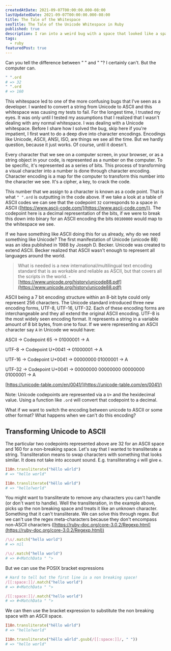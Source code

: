 ```yaml
---
createdAtDate: 2021-09-07T00:00:00.000-08:00
lastUpdatedDate: 2021-09-07T00:00:00.000-08:00
title: The Tale of the Whitespace
seoTitle: The Tale of the Unicode Whitespace in Ruby
published: true
description: I ran into a weird bug with a space that looked like a space. But it really wasn't.
tags:
  - ruby
featuredPost: true
---
```

<script>
  import AlertBox from "$lib/AlertBox.svelte";
</script>


Can you tell the difference between " " and " "? I certainly can't. But the computer can.

```ruby
" ".ord
# => 32
" ".ord
# => 160
```

This whitespace led to one of the more confusing bugs that I've seen as a developer. I wanted to convert a string from Unicode to ASCII and this whitespace was causing my tests to fail. For the longest time, I trusted my eyes. It was only until I tested my assumptions that I realized that I wasn't dealing with any normal whitespace. I was dealing with a Unicode whitespace. Before I share how I solved the bug, skip here if you're impatient, I first want to do a deep dive into character encodings. Encodings like Unicode, ASCII, ANSI, ISO, are things we see all the time. But we hardly question, because it just works. Of course, until it doesn't.

Every character that we see on a computer screen, in your browser, or as a string object in your code, is represented as a number on the computer. To be specific, it's represented as a series of bits. This process of transforming a visual character into a number is done through character encoding.  Character encoding is a map for the computer to transform this number into the character we see. It's a cipher, a key, to crack the code.

This number that we assign to a character is known as a code point. That is what `" ".ord` is outputting in the code above. If we take a look at a table of ASCII codes we can see that the codepoint `32` corresponds to a space in ASCII ([https://www.ascii-code.com/](https://www.ascii-code.com/)). The codepoint here is a decimal representation of the bits, if we were to break this down into binary for an ASCII encoding the bits `00100000` would map to the whitespace we see.

If we have something like ASCII doing this for us already, why do we need something like Unicode? The first manifestation of Unicode (unicode 88) was an idea published in 1988 by Joseph D. Becker. Unicode was created to extend ASCII. Becker realized that ASCII wasn't enough to represent all languages around the world.

> What is needed is a new international/multilingual text encoding standard that is as workable and reliable as ASCII, but that covers all the scripts in the world. - [https://www.unicode.org/history/unicode88.pdf](https://www.unicode.org/history/unicode88.pdf)

ASCII being a 7 bit encoding structure within an 8-bit byte could only represent 256 characters. The Unicode standard introduced three new encoding forms, UTF-8, UTF-16, UTF-32. Each of these encoding forms are interchangeable and they all extend the original ASCII encoding. UTF-8 is the most widely seen encoding format. It represents a string in a variable amount of 8 bit bytes, from one to four. If we were representing an ASCII character say `A` in Unicode we would have:

ASCII → Codepoint 65 → 01000001 → A

UTF-8 → Codepoint U+0041 → 01000001 → A

UTF-16 → Codepoint U+0041 → 00000000 01000001 → A

UTF-32 → Codepoint U+0041 → 00000000 00000000 00000000 01000001 → A

[https://unicode-table.com/en/0041/](https://unicode-table.com/en/0041/)

Note: Unicode codepoints are represented via a `U+` and the hexidecimal value. Using a function like `.ord` will convert that codepoint to a decimal.

What if we want to switch the encoding between unicode to ASCII or some other format? What happens when we can't do this encoding?

<AlertBox content="Below here is a WIP!" />

## Transforming Unicode to ASCII
The particular two codepoints represented above are 32 for an ASCII space and 160 for a non-breaking space. Let's say that I wanted to transliterate a string. Transliteration means to swap characters with something that looks similar. It does not take into account sound. E.g. transliterating `é` will give `e`.

```ruby
I18n.transliterate("hëllo wōrld")
# => "hello world"

I18n.transliterate("hëllo wōrld")
# => "hello?world"
```

You might want to transliterate to remove any characters you can't handle (or don't want to handle). Well the transliteration, in the example above, picks up the non breaking space and treats it like an unknown character. Something that it can't transliterate. We can solve this through regex. But we can't use the regex meta-characters because they don't encompass non-ASCII characters ([https://ruby-doc.org/core-3.0.2/Regexp.html](https://ruby-doc.org/core-3.0.2/Regexp.html))

```ruby
/\s/.match("hello world")
# => nil

/\s/.match("hello world")
# => #<MatchData " ">
```

But we can use the POSIX bracket expressions

```ruby
# Hard to tell but the first line is a non breaking space!
/[[:space:]]/.match("hello world")
# => #<MatchData " ">

/[[:space:]]/.match("hello world")
# => #<MatchData " ">
```

We can then use the bracket expression to substitute the non breaking space with an ASCII space.

```ruby
I18n.transliterate("hëllo wōrld")
# => "hello?world"

I18n.transliterate("hëllo wōrld".gsub(/[[:space:]]/, " "))
# => "hello world"
```

